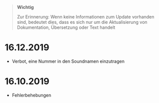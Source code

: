 >**Wichtig**
>
>Zur Erinnerung: Wenn keine Informationen zum Update vorhanden sind, bedeutet dies, dass es sich nur um die Aktualisierung von Dokumentation, Übersetzung oder Text handelt

# 16.12.2019

- Verbot, eine Nummer in den Soundnamen einzutragen

# 16.10.2019

- Fehlerbehebungen
